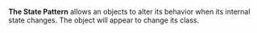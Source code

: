 **The State Pattern** allows an objects to alter its behavior when its internal state changes. The object will appear to change its class.